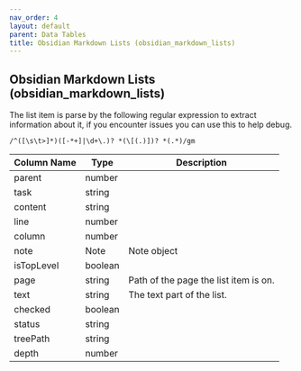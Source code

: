```yaml
---
nav_order: 4
layout: default
parent: Data Tables
title: Obsidian Markdown Lists (obsidian_markdown_lists)
---
```


## Obsidian Markdown Lists (obsidian_markdown_lists)

The list item is parse by the following regular expression to extract information about it, if you encounter issues you can use this to help debug.

`/^([\s\t>]*)([-*+]|\d+\.)? *(\[(.)])? *(.*)/gm`

| Column Name | Type    | Description                           |
| ----------- | ------- | ------------------------------------- |
| parent      | number  |                                       |
| task        | string  |                                       |
| content     | string  |                                       |
| line        | number  |                                       |
| column      | number  |                                       |
| note        | Note    | Note object                           |
| isTopLevel  | boolean |                                       |
| page        | string  | Path of the page the list item is on. |
| text        | string  | The text part of the list.            |
| checked     | boolean |                                       |
| status      | string  |                                       |
| treePath    | string  |                                       |
| depth       | number  |                                       |
